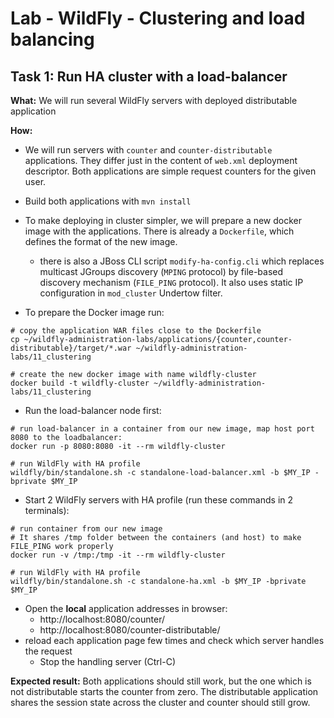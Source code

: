 # Lab - WildFly - Clustering and load balancing

## Task 1: Run HA cluster with a load-balancer

**What:** We will run several WildFly servers with deployed distributable application

**How:**

* We will run servers with `counter` and `counter-distributable` 
  applications. They differ just in the content of `web.xml` deployment
  descriptor. Both applications are simple request counters for the given user.

* Build both applications with `mvn install`

* To make deploying in cluster simpler, we will prepare a new docker image
  with the applications. There is already a `Dockerfile`, which defines
  the format of the new image.
  * there is also a JBoss CLI script `modify-ha-config.cli` which replaces multicast JGroups discovery (`MPING` protocol)
    by file-based discovery mechanism (`FILE_PING` protocol). It also uses static IP configuration in `mod_cluster`
    Undertow filter.
* To prepare the Docker image run:
```
# copy the application WAR files close to the Dockerfile
cp ~/wildfly-administration-labs/applications/{counter,counter-distributable}/target/*.war ~/wildfly-administration-labs/11_clustering

# create the new docker image with name wildfly-cluster
docker build -t wildfly-cluster ~/wildfly-administration-labs/11_clustering
```

* Run the load-balancer node first:
```
# run load-balancer in a container from our new image, map host port 8080 to the loadbalancer:
docker run -p 8080:8080 -it --rm wildfly-cluster

# run WildFly with HA profile
wildfly/bin/standalone.sh -c standalone-load-balancer.xml -b $MY_IP -bprivate $MY_IP
```


* Start 2 WildFly servers with HA profile (run these commands in 2 terminals):
```
# run container from our new image
# It shares /tmp folder between the containers (and host) to make FILE_PING work properly
docker run -v /tmp:/tmp -it --rm wildfly-cluster

# run WildFly with HA profile
wildfly/bin/standalone.sh -c standalone-ha.xml -b $MY_IP -bprivate $MY_IP
```

* Open the **local** application addresses in browser:
  * http://localhost:8080/counter/
  * http://localhost:8080/counter-distributable/
* reload each application page few times and check which server handles the request
  * Stop the handling server (Ctrl-C)

**Expected result:**
Both applications should still work, but the one which is not distributable
starts the counter from zero.
The distributable application shares the session state across the cluster
and counter should still grow.
